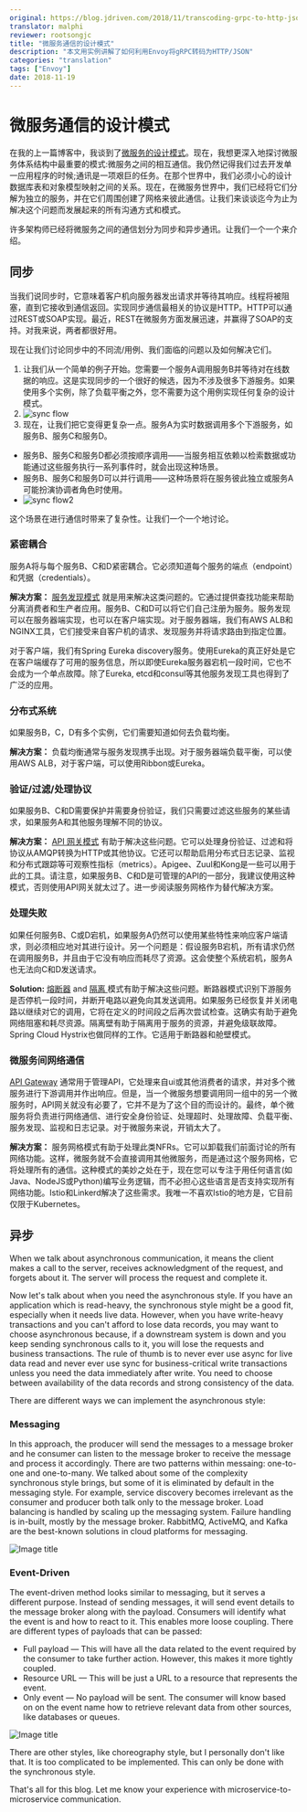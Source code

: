 ```yaml
---
original: https://blog.jdriven.com/2018/11/transcoding-grpc-to-http-json-using-envoy/
translator: malphi
reviewer: rootsongjc
title: "微服务通信的设计模式"
description: "本文用实例讲解了如何利用Envoy将gRPC转码为HTTP/JSON"
categories: "translation"
tags: ["Envoy"]
date: 2018-11-19
---
```


# 微服务通信的设计模式

在我的上一篇博客中，我谈到了[微服务的设计模式](https://dzone.com/articles/design-patterns-for-microservices)。现在，我想更深入地探讨微服务体系结构中最重要的模式:微服务之间的相互通信。我仍然记得我们过去开发单一应用程序的时候;通讯是一项艰巨的任务。在那个世界中，我们必须小心的设计数据库表和对象模型映射之间的关系。现在，在微服务世界中，我们已经将它们分解为独立的服务，并在它们周围创建了网格来彼此通信。让我们来谈谈迄今为止为解决这个问题而发展起来的所有沟通方式和模式。

许多架构师已经将微服务之间的通信划分为同步和异步通讯。让我们一个一个来介绍。

## 同步

当我们说同步时，它意味着客户机向服务器发出请求并等待其响应。线程将被阻塞，直到它接收到通信返回。实现同步通信最相关的协议是HTTP。HTTP可以通过REST或SOAP实现。最近，REST在微服务方面发展迅速，并赢得了SOAP的支持。对我来说，两者都很好用。

现在让我们讨论同步中的不同流/用例、我们面临的问题以及如何解决它们。

1. 让我们从一个简单的例子开始。您需要一个服务A调用服务B并等待对在线数据的响应。这是实现同步的一个很好的候选，因为不涉及很多下游服务。如果使用多个实例，除了负载平衡之外，您不需要为这个用例实现任何复杂的设计模式。
2. ![sync flow](https://ws2.sinaimg.cn/large/006tNbRwly1fxlg5e91x1j30fc04yt8l.jpg)
3. 现在，让我们把它变得更复杂一点。服务A为实时数据调用多个下游服务，如服务B、服务C和服务D。

- 服务B、服务C和服务D都必须按顺序调用——当服务相互依赖以检索数据或功能通过这些服务执行一系列事件时，就会出现这种场景。
- 服务B、服务C和服务D可以并行调用——这种场景将在服务彼此独立或服务A可能扮演协调者角色时使用。
- ![sync flow2](https://ws1.sinaimg.cn/large/006tNbRwly1fxlgbk5vfbj30g609rwei.jpg)

这个场景在进行通信时带来了复杂性。让我们一个一个地讨论。

### **紧密耦合**

服务A将与每个服务B、C和D紧密耦合。它必须知道每个服务的端点（endpoint）和凭据（credentials）。

**解决方案：** [服务发现模式](https://www.rajeshbhojwani.co.in/2018/11/design-patterns-for-microservices.html) 就是用来解决这类问题的。它通过提供查找功能来帮助分离消费者和生产者应用。服务B、C和D可以将它们自己注册为服务。服务发现可以在服务器端实现，也可以在客户端实现。对于服务器端，我们有AWS ALB和NGINX工具，它们接受来自客户机的请求、发现服务并将请求路由到指定位置。

对于客户端，我们有Spring Eureka discovery服务。使用Eureka的真正好处是它在客户端缓存了可用的服务信息，所以即使Eureka服务器宕机一段时间，它也不会成为一个单点故障。除了Eureka, etcd和consul等其他服务发现工具也得到了广泛的应用。

### **分布式系统**

如果服务B，C，D有多个实例，它们需要知道如何去负载均衡。

**解决方案：** 负载均衡通常与服务发现携手出现。对于服务器端负载平衡，可以使用AWS ALB，对于客户端，可以使用Ribbon或Eureka。

### **验证/过滤/处理协议**

如果服务B、C和D需要保护并需要身份验证，我们只需要过滤这些服务的某些请求，如果服务A和其他服务理解不同的协议。

**解决方案：** [API 网关模式](http://www.rajeshbhojwani.co.in/2018/11/design-patterns-for-microservices.html) 有助于解决这些问题。它可以处理身份验证、过滤和将协议从AMQP转换为HTTP或其他协议。它还可以帮助启用分布式日志记录、监视和分布式跟踪等可观察性指标（metrics）。Apigee、Zuul和Kong是一些可以用于此的工具。请注意，如果服务B、C和D是可管理的API的一部分，我建议使用这种模式，否则使用API网关就太过了。进一步阅读服务网格作为替代解决方案。

### **处理失败**

如果任何服务B、C或D宕机，如果服务A仍然可以使用某些特性来响应客户端请求，则必须相应地对其进行设计。另一个问题是：假设服务B宕机，所有请求仍然在调用服务B，并且由于它没有响应而耗尽了资源。这会使整个系统宕机，服务A也无法向C和D发送请求。

**Solution:** [熔断器](http://www.rajeshbhojwani.co.in/2018/11/design-patterns-for-microservices.html) and [隔离 ](https://docs.microsoft.com/en-us/azure/architecture/patterns/bulkhead)模式有助于解决这些问题。断路器模式识别下游服务是否停机一段时间，并断开电路以避免向其发送调用。如果服务已经恢复并关闭电路以继续对它的调用，它将在定义的时间段之后再次尝试检查。这确实有助于避免网络阻塞和耗尽资源。隔离壁有助于隔离用于服务的资源，并避免级联故障。Spring Cloud Hystrix也做同样的工作。它适用于断路器和舱壁模式。

### **微服务间网络通信**

[API Gateway](http://www.rajeshbhojwani.co.in/2018/11/design-patterns-for-microservices.html) 通常用于管理API，它处理来自ui或其他消费者的请求，并对多个微服务进行下游调用并作出响应。但是，当一个微服务想要调用同一组中的另一个微服务时，API网关就没有必要了，它并不是为了这个目的而设计的。最终，单个微服务将负责进行网络通信、进行安全身份验证、处理超时、处理故障、负载平衡、服务发现、监视和日志记录。对于微服务来说，开销太大了。

**解决方案：** 服务网格模式有助于处理此类NFRs。它可以卸载我们前面讨论的所有网络功能。这样，微服务就不会直接调用其他微服务，而是通过这个服务网格，它将处理所有的通信。这种模式的美妙之处在于，现在您可以专注于用任何语言(如Java、NodeJS或Python)编写业务逻辑，而不必担心这些语言是否支持实现所有网络功能。Istio和Linkerd解决了这些需求。我唯一不喜欢Istio的地方是，它目前仅限于Kubernetes。

## 异步

When we talk about asynchronous communication, it means the client makes a call to the server, receives acknowledgment of the request, and forgets about it. The server will process the request and complete it.

Now let's talk about when you need the asynchronous style. If you have an application which is read-heavy, the synchronous style might be a good fit, especially when it needs live data. However, when you have write-heavy transactions and you can't afford to lose data records, you may want to choose asynchronous because, if a downstream system is down and you keep sending synchronous calls to it, you will lose the requests and business transactions. The rule of thumb is to never ever use async for live data read and never ever use sync for business-critical write transactions unless you need the data immediately after write. You need to choose between availability of the data records and strong consistency of the data.

There are different ways we can implement the asynchronous style:

### **Messaging**

In this approach, the producer will send the messages to a message broker and he consumer can listen to the message broker to receive the message and process it accordingly. There are two patterns within messaing: one-to-one and one-to-many. We talked about some of the complexity synchronous style brings, but some of it is eliminated by default in the messaging style. For example, service discovery becomes irrelevant as the consumer and producer both talk only to the message broker. Load balancing is handled by scaling up the messaging system. Failure handling is in-built, mostly by the message broker. RabbitMQ, ActiveMQ, and Kafka are the best-known solutions in cloud platforms for messaging.

![Image title](https://dzone.com/storage/temp/10665685-async-msg.png)

### **Event-Driven**

The event-driven method looks similar to messaging, but it serves a different purpose. Instead of sending messages, it will send event details to the message broker along with the payload. Consumers will identify what the event is and how to react to it. This enables more loose coupling. There are different types of payloads that can be passed:

- Full payload — This will have all the data related to the event required by the consumer to take further action. However, this makes it more tightly coupled.
- Resource URL — This will be just a URL to a resource that represents the event.
- Only event — No payload will be sent. The consumer will know based on on the event name how to retrieve relevant data from other sources, like databases or queues.

![Image title](https://dzone.com/storage/temp/10665753-async-event.png)

There are other styles, like choreography style, but I personally don't like that. It is too complicated to be implemented. This can only be done with the synchronous style.

That's all for this blog. Let me know your experience with microservice-to-microservice communication.
